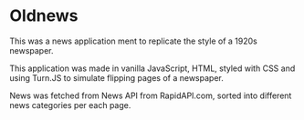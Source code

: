# Oldnews

This was a news application ment to replicate the style of a 1920s newspaper.

This application was made in vanilla JavaScript, HTML, styled with CSS and using Turn.JS to simulate flipping pages of a newspaper.

News was fetched from News API from RapidAPI.com, sorted into different news categories per each page.
